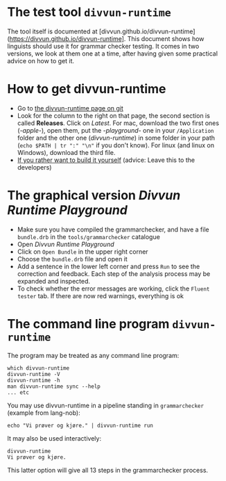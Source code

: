 The test tool `divvun-runtime`
==============================

The tool itself is documented at
[divvun.github.io/divvun-runtime](https://divvun.github.io/divvun-runtime]. This
document shows how linguists should use it for grammar checker
testing. It comes in two versions, we look at them one at a time,
after having given some practical advice on how to get it.

How to get divvun-runtime
=========================

- Go to [the divvun-runtime page on
  git](https://github.com/divvun/divvun-runtime)
- Look for the column to the right on that page, the second section is
  called **Releases**. Click on *Latest*. For mac, download the two
  first ones (*-apple-*), open them, put the *-playground-* one in
  your `/Application` folder and the other one (*divvun-runtime*) in
  some folder in your path (`echo $PATH | tr ":" "\n"` if you don't
  know). For linux (and linux on Windows),
  download the third file.
- [If you rather want to build it
  yourself](https://divvun.github.io/divvun-runtime/installation)
  (advice: Leave this to the developers)



The graphical version *Divvun Runtime Playground* 
=================================================

- Make sure you have compiled the grammarchecker, and have a file
  `bundle.drb` in the `tools/grammarchecker` catalogue
- Open *Divvun Runtime Playground*
- Click on `Open Bundle` in the upper right corner
- Choose the `bundle.drb` file and open it
- Add a sentence in the lower left corner and press `Run` to see the
  correction and feedback. Each step
  of the analysis process may be expanded and inspected.
- To check whether the error messages are working, click the `Fluent
  tester` tab. If there are now red warnings, everything is ok


The command line program `divvun-runtime`
=========================================

The program may be treated as any command line program:

```
which divvun-runtime
divvun-runtime -V
divvun-runtime -h
man divvun-runtime sync --help
... etc
```

You may use divvun-runtime in a pipeline standing in `grammarchecker`
(example from lang-nob):

`echo "Vi prøver og kjøre." | divvun-runtime run`

It may also be used interactively:

```
divvun-runtime
Vi prøver og kjøre.
```

This latter option will give all 13 steps in the grammarchecker
process.



